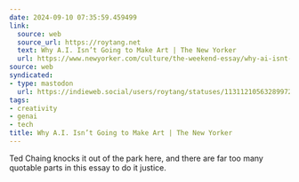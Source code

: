 ```yaml
---
date: 2024-09-10 07:35:59.459499
link:
  source: web
  source_url: https://roytang.net
  text: Why A.I. Isn’t Going to Make Art | The New Yorker
  url: https://www.newyorker.com/culture/the-weekend-essay/why-ai-isnt-going-to-make-art
source: web
syndicated:
- type: mastodon
  url: https://indieweb.social/users/roytang/statuses/113112105632899724
tags:
- creativity
- genai
- tech
title: Why A.I. Isn’t Going to Make Art | The New Yorker
---
```


Ted Chaing knocks it out of the park here, and there are far too many quotable parts in this essay to do it justice.